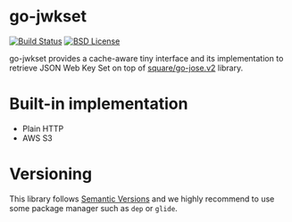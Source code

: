 # go-jwkset

[![Build Status](https://img.shields.io/travis/nabeken/go-jwkset/master.svg)](https://travis-ci.org/nabeken/jwt.go)
[![BSD License](http://img.shields.io/badge/license-BSD-blue.svg)](https://github.com/nabeken/go-jwkset/blob/master/LICENSE)

go-jwkset provides a cache-aware tiny interface and its implementation to retrieve JSON Web Key Set on top of [square/go-jose.v2](https://gopkg.in/square/go-jose.v2) library.

# Built-in implementation

- Plain HTTP
- AWS S3

# Versioning

This library follows [Semantic Versions](http://semver.org/) and we highly recommend to use some package manager such as `dep` or `glide`.
